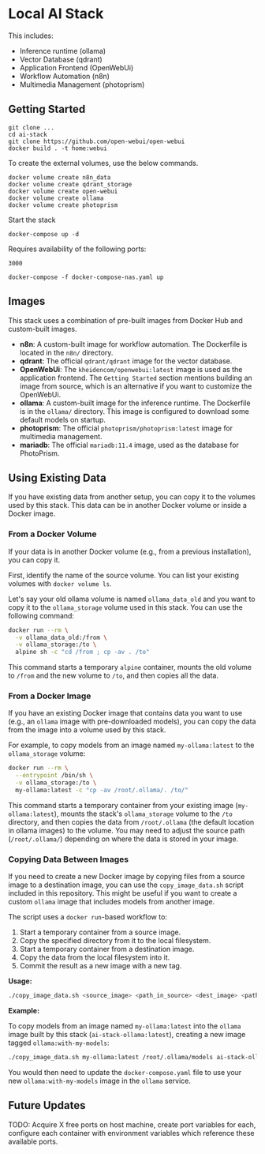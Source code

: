 # Local AI Stack

This includes:
- Inference runtime (ollama)
- Vector Database (qdrant)
- Application Frontend (OpenWebUi)
- Workflow Automation (n8n)
- Multimedia Management (photoprism)


## Getting Started
```
git clone ...
cd ai-stack
git clone https://github.com/open-webui/open-webui
docker build . -t home:webui
```
To create the external volumes, use the below commands.

```
docker volume create n8n_data
docker volume create qdrant_storage
docker volume create open-webui
docker volume create ollama
docker volume create photoprism
```

Start the stack
```
docker-compose up -d
```

Requires availability of the following ports:
```
3000
```

```
docker-compose -f docker-compose-nas.yaml up
```


## Images

This stack uses a combination of pre-built images from Docker Hub and custom-built images.

-   **n8n**: A custom-built image for workflow automation. The Dockerfile is located in the `n8n/` directory.
-   **qdrant**: The official `qdrant/qdrant` image for the vector database.
-   **OpenWebUi**: The `kheidencom/openwebui:latest` image is used as the application frontend. The `Getting Started` section mentions building an image from source, which is an alternative if you want to customize the OpenWebUi.
-   **ollama**: A custom-built image for the inference runtime. The Dockerfile is in the `ollama/` directory. This image is configured to download some default models on startup.
-   **photoprism**: The official `photoprism/photoprism:latest` image for multimedia management.
-   **mariadb**: The official `mariadb:11.4` image, used as the database for PhotoPrism.

## Using Existing Data

If you have existing data from another setup, you can copy it to the volumes used by this stack. This data can be in another Docker volume or inside a Docker image.

### From a Docker Volume

If your data is in another Docker volume (e.g., from a previous installation), you can copy it.

First, identify the name of the source volume. You can list your existing volumes with `docker volume ls`.

Let's say your old ollama volume is named `ollama_data_old` and you want to copy it to the `ollama_storage` volume used in this stack. You can use the following command:

```bash
docker run --rm \
  -v ollama_data_old:/from \
  -v ollama_storage:/to \
  alpine sh -c "cd /from ; cp -av . /to"
```

This command starts a temporary `alpine` container, mounts the old volume to `/from` and the new volume to `/to`, and then copies all the data.

### From a Docker Image

If you have an existing Docker image that contains data you want to use (e.g., an `ollama` image with pre-downloaded models), you can copy the data from the image into a volume used by this stack.

For example, to copy models from an image named `my-ollama:latest` to the `ollama_storage` volume:

```bash
docker run --rm \
  --entrypoint /bin/sh \
  -v ollama_storage:/to \
  my-ollama:latest -c "cp -av /root/.ollama/. /to/"
```

This command starts a temporary container from your existing image (`my-ollama:latest`), mounts the stack's `ollama_storage` volume to the `/to` directory, and then copies the data from `/root/.ollama` (the default location in ollama images) to the volume. You may need to adjust the source path (`/root/.ollama/`) depending on where the data is stored in your image.

### Copying Data Between Images

If you need to create a new Docker image by copying files from a source image to a destination image, you can use the `copy_image_data.sh` script included in this repository. This might be useful if you want to create a custom `ollama` image that includes models from another image.

The script uses a `docker run`-based workflow to:
1.  Start a temporary container from a source image.
2.  Copy the specified directory from it to the local filesystem.
3.  Start a temporary container from a destination image.
4.  Copy the data from the local filesystem into it.
5.  Commit the result as a new image with a new tag.

**Usage:**

```bash
./copy_image_data.sh <source_image> <path_in_source> <dest_image> <path_in_dest> <new_image_tag>
```

**Example:**

To copy models from an image named `my-ollama:latest` into the `ollama` image built by this stack (`ai-stack-ollama:latest`), creating a new image tagged `ollama:with-my-models`:

```bash
./copy_image_data.sh my-ollama:latest /root/.ollama/models ai-stack-ollama:latest /root/.ollama/models ollama:with-my-models
```

You would then need to update the `docker-compose.yaml` file to use your new `ollama:with-my-models` image in the `ollama` service.

## Future Updates

TODO: Acquire X free ports on host machine, create port variables for each, configure each container with environment variables which reference these available ports.

